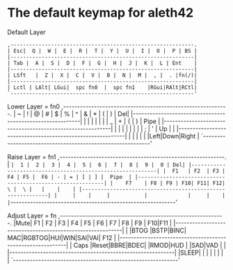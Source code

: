 # The default keymap for aleth42

Default Layer

    ,-----------------------------------------------------------.
    | Esc|  Q |  W |  E |  R |  T |  Y |  U |  I |  O |  P | BS |
    |-----------------------------------------------------------|
    | Tab |  A |  S |  D |  F |  G |  H |  J |  K |  L | Ent    |
    |-----------------------------------------------------------|
    | LSft   |  Z |  X |  C |  V |  B |  N |  M |  , |  . |fn(/)|
    |-----------------------------------------------------------|
    | Lctl | LAlt| LGui|  spc fn0  |  spc fn1    |RGui|RAlt|RCtl|
    `-----------------------------------------------------------'

Lower Layer = fn0
    ,-----------------------------------------------------------.
    |  ~ |  ! |  @ |  # |  $ |  % |  ^ |  & |  * |  ( |  ) | Del|
    |-----------------------------------------------------------|
    |        |    |    |    |    |     | _ | + | { | } |  Pipe  |
    |-----------------------------------------------------------|
    |          |    |    |    |    |    |   | ;  | '  | Up |    |
    |-----------------------------------------------------------|
    |     |    |     |           |             |Left|Down|Right |
    `-----------------------------------------------------------'

Raise Layer = fn1
    ,-----------------------------------------------------------.
    |  ` |  1 |  2 |  3 |  4 |  5 |  6 |  7 |  8 |  9 |  0 | Del|
    |-----------------------------------------------------------|
    |  F1   | F2  | F3 | F4 | F5 |  F6 | - | = | [ | ] |  Pipe  |
    |-----------------------------------------------------------|
    |    F7    | F8 | F9 | F10| F11| F12|  \ |  \ |   |    |    |
    |-----------------------------------------------------------|
    |     |    |     |           |             |     |    |     |
    `-----------------------------------------------------------'

Adjust Layer = fn
    ,-----------------------------------------------------------.
    |Mute| F1 | F2 | F3 | F4 | F5 | F6 | F7 | F8 | F9 | F10|F11 |
    |-----------------------------------------------------------|
    |       |BTOG |BSTP|BINC| MAC|RGBTOG|HUI|WIN|SAI|VAI|  F12  |
    |-----------------------------------------------------------|
    |   Caps   |Reset|BBRE|BDEC|    |RMOD|HUD |   |SAD|VAD |    |
    |-----------------------------------------------------------|
    |SLEEP|    |     |           |             |     |    |     |
    `-----------------------------------------------------------'
 
